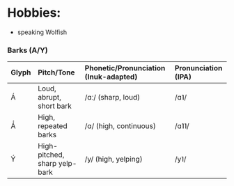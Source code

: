 # Hobbies:

- speaking Wolfish

### **Barks (A/Y)**

| Glyph | Pitch/Tone | Phonetic/Pronunciation (Inuk-adapted) | Pronunciation (IPA) |
| :--- | :--- | :--- | :--- |
| Á | Loud, abrupt, short bark | /ɑː/ (sharp, loud) | /ɑ˥/ 
| Á́ | High, repeated barks | /ɑ/ (high, continuous) | /ɑ˥˥/ |
| Ý | High-pitched, sharp yelp-bark | /y/ (high, yelping) | /y˥/ 

<!---
shir0tetsuo/shir0tetsuo is a ✨ special ✨ repository because its `README.md` (this file) appears on your GitHub profile.
You can click the Preview link to take a look at your changes.
This is the secret.
--->
